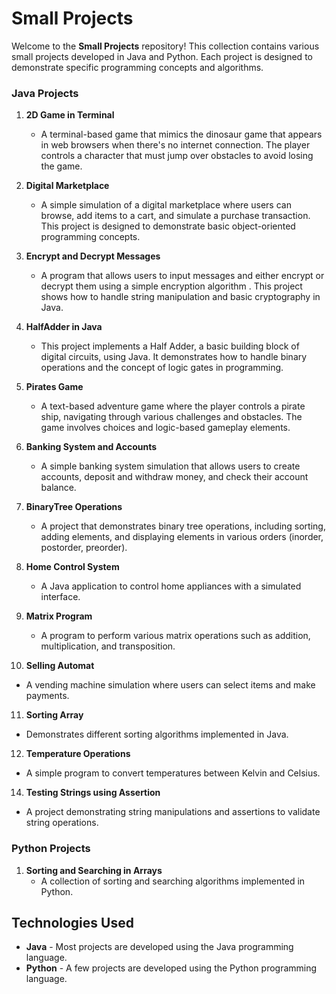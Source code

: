 # Small Projects

Welcome to the **Small Projects** repository! This collection contains various small projects developed in Java and Python. Each project is designed to demonstrate specific programming concepts and algorithms.


### Java Projects

1. **2D Game in Terminal**
   - A terminal-based game that mimics the dinosaur game that appears in web browsers when there's no internet connection. The player controls a character that must jump over obstacles to avoid losing the game.

2. **Digital Marketplace**
   - A simple simulation of a digital marketplace where users can browse, add items to a cart, and simulate a purchase transaction. This project is designed to demonstrate basic object-oriented programming concepts.

3. **Encrypt and Decrypt Messages**
   - A program that allows users to input messages and either encrypt or decrypt them using a simple encryption algorithm . This project shows how to handle string manipulation and basic cryptography in Java.

4. **HalfAdder in Java**
   - This project implements a Half Adder, a basic building block of digital circuits, using Java. It demonstrates how to handle binary operations and the concept of logic gates in programming.

5. **Pirates Game**
   - A text-based adventure game where the player controls a pirate ship, navigating through various challenges and obstacles. The game involves choices and logic-based gameplay elements.


6. **Banking System and Accounts**
   - A simple banking system simulation that allows users to create accounts, deposit and withdraw money, and check their account balance.
  
7. **BinaryTree Operations**
   - A project that demonstrates binary tree operations, including sorting, adding elements, and displaying elements in various orders (inorder, postorder, preorder).

8. **Home Control System**
   - A Java application to control home appliances with a simulated interface.

9. **Matrix Program**
   - A program to perform various matrix operations such as addition, multiplication, and transposition.

10. **Selling Automat**
   - A vending machine simulation where users can select items and make payments.

11. **Sorting Array**
   - Demonstrates different sorting algorithms implemented in Java.

12. **Temperature Operations**
   - A simple program to convert temperatures between Kelvin and Celsius.

14. **Testing Strings using Assertion**
   - A project demonstrating string manipulations and assertions to validate string operations.

### Python Projects

1. **Sorting and Searching in Arrays**
   - A collection of sorting and searching algorithms implemented in Python.

## Technologies Used

- **Java** - Most projects are developed using the Java programming language.
- **Python** - A few projects are developed using the Python programming language.
